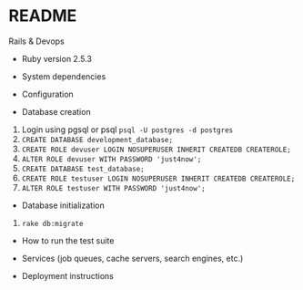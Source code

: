 # README
Rails & Devops

* Ruby version
2.5.3

* System dependencies


* Configuration


* Database creation
1. Login using pgsql or psql `psql -U postgres -d postgres`
1. `CREATE DATABASE development_database;`
1. `CREATE ROLE devuser LOGIN NOSUPERUSER INHERIT CREATEDB CREATEROLE;`
1. `ALTER ROLE devuser WITH PASSWORD 'just4now';`
1. `CREATE DATABASE test_database;`
1. `CREATE ROLE testuser LOGIN NOSUPERUSER INHERIT CREATEDB CREATEROLE;`
1. `ALTER ROLE testuser WITH PASSWORD 'just4now';`

* Database initialization
1. `rake db:migrate`


* How to run the test suite


* Services (job queues, cache servers, search engines, etc.)


* Deployment instructions